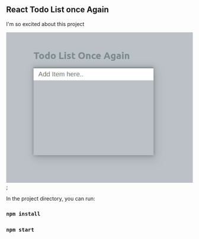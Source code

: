 ## React Todo List once Again

I'm so excited about this project


![Image](./player.gif);

In the project directory, you can run:
### `npm install`

### `npm start`

